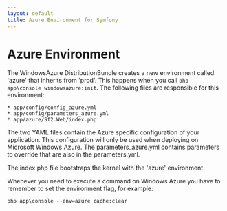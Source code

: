 ```yaml
---
layout: default
title: Azure Environment for Symfony
---
```


# Azure Environment

The WindowsAzure DistributionBundle creates a new environment called 'azure' that inherits from 'prod'. This happens when you call `php app\console windowsazure:init`. The following files are responsible for this environment:

    * app/config/config_azure.yml
    * app/config/parameters_azure.yml
    * app/azure/Sf2.Web/index.php

The two YAML files contain the Azure specific configuration of your application. This configuration will only be used when deploying on Microsoft Windows Azure. The parameters_azure.yml contains parameters to override that are also in the parameters.yml.

The index.php file bootstraps the kernel with the 'azure' environment.

Whenever you need to execute a command on Windows Azure you have to remember to set the environment flag, for example:

    php app\console --env=azure cache:clear



